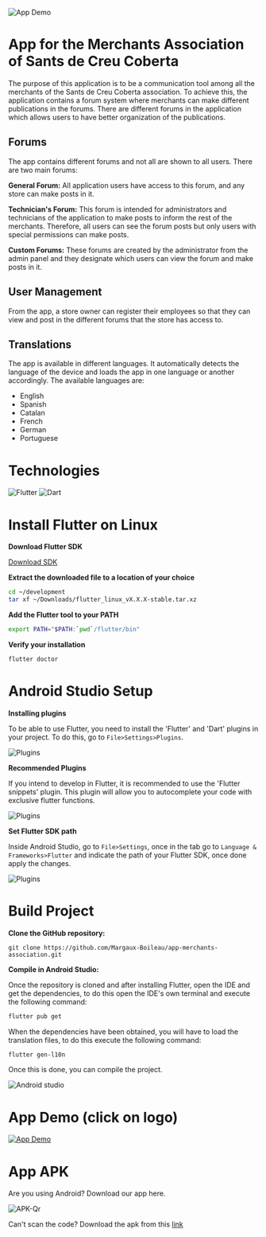 ![App Demo](readme_assets\app_logo.jpg)

# App for the Merchants Association of Sants de Creu Coberta

The purpose of this application is to be a communication tool among all the merchants of the Sants de Creu Coberta association. To achieve this, the application contains a forum system where merchants can make different publications in the forums. There are different forums in the application which allows users to have better organization of the publications.

## Forums
The app contains different forums and not all are shown to all users. There are two main forums:

**General Forum:** All application users have access to this forum, and any store can make posts in it.

**Technician's Forum:** This forum is intended for administrators and technicians of the application to make posts to inform the rest of the merchants. Therefore, all users can see the forum posts but only users with special permissions can make posts.

**Custom Forums:** These forums are created by the administrator from the admin panel and they designate which users can view the forum and make posts in it.

## User Management

From the app, a store owner can register their employees so that they can view and post in the different forums that the store has access to.

## Translations

The app is available in different languages. It automatically detects the language of the device and loads the app in one language or another accordingly. The available languages are:
- English
- Spanish
- Catalan
- French
- German
- Portuguese

# Technologies
![Flutter](https://img.shields.io/badge/Flutter-%2302569B.svg?style=for-the-badge&logo=Flutter&logoColor=white) ![Dart](https://img.shields.io/badge/dart-%230175C2.svg?style=for-the-badge&logo=dart&logoColor=white)

# Install Flutter on Linux

**Download Flutter SDK**

[Download SDK](https://storage.googleapis.com/flutter_infra_release/releases/stable/linux/flutter_linux_3.19.1-stable.tar.xz)

**Extract the downloaded file to a location of your choice**

```bash
cd ~/development
tar xf ~/Downloads/flutter_linux_vX.X.X-stable.tar.xz
```

**Add the Flutter tool to your PATH**

```bash
export PATH="$PATH:`pwd`/flutter/bin"
```

**Verify your installation**

```bash
flutter doctor
```

# Android Studio Setup

**Installing plugins**

To be able to use Flutter, you need to install the 'Flutter' and 'Dart' plugins in your project. To do this, go to `File>Settings>Plugins`.

![Plugins](readme_assets\pluggins_flutter.png) 

**Recommended Plugins**

If you intend to develop in Flutter, it is recommended to use the 'Flutter snippets' plugin. This plugin will allow you to autocomplete your code with exclusive flutter functions.

![Plugins](readme_assets/extra_pluggins_flutter.png) 

**Set Flutter SDK path**

Inside Android Studio, go to ``File>Settings``, once in the tab go to ``Language & Frameworks>Flutter`` and indicate the path of your Flutter SDK, once done apply the changes.

![Plugins](readme_assets/flutter_path.png) 

# Build Project

**Clone the GitHub repository:**

    git clone https://github.com/Margaux-Boileau/app-merchants-association.git

**Compile in Android Studio:**

Once the repository is cloned and after installing Flutter, open the IDE and get the dependencies, to do this open the IDE's own terminal and execute the following command:

```bash
flutter pub get
```

When the dependencies have been obtained, you will have to load the translation files, to do this execute the following command:

```bash
flutter gen-l10n
```

Once this is done, you can compile the project.

![Android studio](readme_assets/run_app_android.png) 

# App Demo (click on logo)

[![App Demo](readme_assets\app_logo.jpg)](https://drive.google.com/file/d/1ayF2J8Dt34cIKMQJ-hLnnz1CwsGN4eta/view?usp=sharing)

# App APK

Are you using Android? Download our app here.

![APK-Qr](readme_assets\qr-code.png) 

Can't scan the code? Download the apk from this [link](https://drive.google.com/file/d/1SAdtwZzslBFxYkaTbsNNm4LgFwDPxnB7/view?usp=sharing)